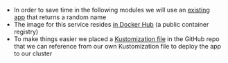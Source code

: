 
*   In order to save time in the following modules we will use an [existing app](https://github.com/ryanjbaxter/k8s-spring-workshop/tree/master/name-service) that returns a random name
*   The image for this service resides [in Docker Hub](https://hub.docker.com/repository/docker/ryanjbaxter/k8s-workshop-name-service) (a public container registry)
*   To make things easier we placed a [Kustomization file](https://github.com/ryanjbaxter/k8s-spring-workshop/blob/master/name-service/kustomize/base/kustomization.yaml) in the GitHub repo that we can reference from our own Kustomization file to deploy the app to our cluster

### 